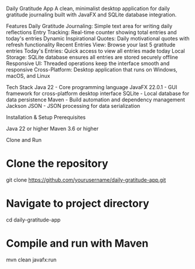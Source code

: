 Daily Gratitude App
A clean, minimalist desktop application for daily gratitude journaling built with JavaFX and SQLite database integration.

Features
Daily Gratitude Journaling: Simple text area for writing daily reflections
Entry Tracking: Real-time counter showing total entries and today's entries
Dynamic Inspirational Quotes: Daily motivational quotes with refresh functionality
Recent Entries View: Browse your last 5 gratitude entries
Today's Entries: Quick access to view all entries made today
Local Storage: SQLite database ensures all entries are stored securely offline
Responsive UI: Threaded operations keep the interface smooth and responsive
Cross-Platform: Desktop application that runs on Windows, macOS, and Linux

Tech Stack
Java 22 - Core programming language
JavaFX 22.0.1 - GUI framework for cross-platform desktop interface
SQLite - Local database for data persistence
Maven - Build automation and dependency management
Jackson JSON - JSON processing for data serialization

Installation & Setup
Prerequisites

Java 22 or higher
Maven 3.6 or higher

Clone and Run
# Clone the repository
git clone https://github.com/yourusername/daily-gratitude-app.git

# Navigate to project directory
cd daily-gratitude-app

# Compile and run with Maven
mvn clean javafx:run
